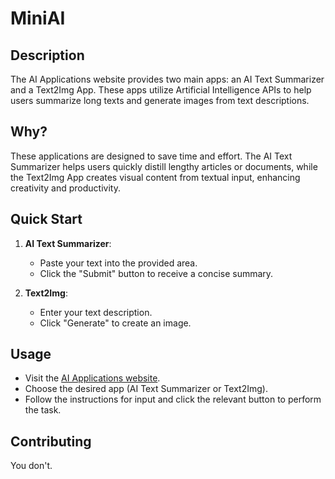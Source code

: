 # MiniAI

## Description

The AI Applications website provides two main apps: an AI Text Summarizer and a Text2Img App. These apps utilize Artificial Intelligence APIs to help users summarize long texts and generate images from text descriptions.

## Why?

These applications are designed to save time and effort. The AI Text Summarizer helps users quickly distill lengthy articles or documents, while the Text2Img App creates visual content from textual input, enhancing creativity and productivity.

## Quick Start

1. **AI Text Summarizer**: 
   - Paste your text into the provided area.
   - Click the "Submit" button to receive a concise summary.

2. **Text2Img**:
   - Enter your text description.
   - Click "Generate" to create an image.

## Usage

- Visit the [AI Applications website](https://miniai.vercel.app/).
- Choose the desired app (AI Text Summarizer or Text2Img).
- Follow the instructions for input and click the relevant button to perform the task.


## Contributing

You don't.
